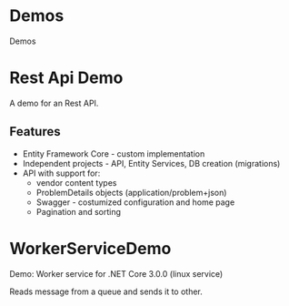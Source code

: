 # Demos
Demos


# Rest Api Demo

A demo for an Rest API.

## Features

* Entity Framework Core - custom implementation
* Independent projects - API, Entity Services, DB creation (migrations)
* API with support for:
  * vendor content types
  * ProblemDetails objects (application/problem+json)
  * Swagger - costumized configuration and home page
  * Pagination and sorting


# WorkerServiceDemo

Demo: Worker service for .NET Core 3.0.0 (linux service)

Reads message from a queue and sends it to other. 



